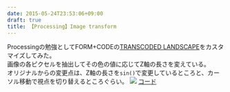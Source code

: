 ```yaml
---
date: 2015-05-24T23:53:06+09:00
draft: true
title: 【Processing】Image transform
---
```

Processingの勉強としてFORM+CODEの[TRANSCODED LANDSCAPE](http://formandcode.com/code-examples/transform-landscape)をカスタマイズしてみた。  
画像の各ピクセルを抽出してその色の値に応じてZ軸の長さを変えている。  
オリジナルからの変更点は、Z軸の長さを`sin()`で変更しているところと、カーソル移動で視点を切り替えるところぐらい。
![](../../../images/processing/image_transform.gif)
[コード](https://github.com/nomi1126/processing_work/blob/master/2015_05_17_image_transform/image_transform/image_transform.pde)
